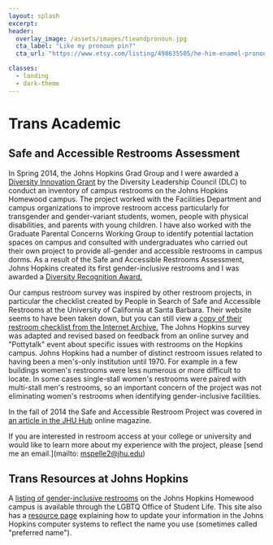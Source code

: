 ```yaml
---
layout: splash
excerpt:
header:
  overlay_image: /assets/images/tieandpronoun.jpg
  cta_label: "Like my pronoun pin?"
  cta_url: "https://www.etsy.com/listing/498635505/he-him-enamel-pronoun-pin?ref=listing-shop-header-0"

classes:
  - landing
  - dark-theme
---
```


# Trans Academic


## Safe and Accessible Restrooms Assessment

In Spring 2014, the Johns Hopkins Grad Group and I were awarded a [Diversity Innovation Grant](http://web.jhu.edu/dlc/initiatives/diversity_innovation_grants/index.html) by the Diversity Leadership Council (DLC) to conduct an inventory of campus restrooms on the Johns Hopkins Homewood campus. The project worked with the Facilities Department and campus organizations to improve restroom access particularly for transgender and gender-variant students, women, people with physical disabilities, and parents with young children. I have also worked with the Graduate Parental Concerns Working Group to identify potential lactation spaces on campus and consulted with undergraduates who carried out their own project to provide all-gender and accessible restrooms in campus dorms. As a result of the Safe and Accessible Restrooms Assessment, Johns Hopkins created its first gender-inclusive restrooms and I was awarded a [Diversity Recognition Award.](http://web.jhu.edu/dlc/our_events/diversity_awards/index.html)

Our campus restroom survey was inspired by other restroom projects, in particular the checklist created by People in Search of Safe and Accessible Restrooms at the University of California at Santa Barbara. Their website seems to have been taken down, but you can still view a [copy of their restroom checklist from the Internet Archive.](https://web.archive.org/web/20080513222725/http://www.uclgbtia.org/pissarChecklist.pdf) The Johns Hopkins survey was adapted and revised based on feedback from an online survey and "Pottytalk" event about specific issues with restrooms on the Hopkins campus. Johns Hopkins had a number of distinct restroom issues related to having been a men's-only institution until 1970. For example in a few buildings women's restrooms were less numerous or more difficult to locate. In some cases single-stall women's restrooms were paired with multi-stall men's restrooms, so an important concern of the project was not eliminating women's restrooms when identifying gender-inclusive facilities.

In the fall of 2014 the Safe and Accessible Restroom Project was covered in [an article in the JHU Hub](https://hub.jhu.edu/2014/11/25/homewood-bathroom-signs/) online magazine.

If you are interested in restroom access at your college or university and would like to learn more about my experience with the project, please [send me an email.](mailto: mspelle2@jhu.edu)

## Trans Resources at Johns Hopkins

A [listing of gender-inclusive restrooms]( https://studentaffairs.jhu.edu/lgbtq/trans-resources/) on the Johns Hopkins Homewood campus is available through the LGBTQ Office of Student Life. This site also has a [resource page](https://studentaffairs.jhu.edu/lgbtq/trans-resources/name/) explaining how to update your information in the Johns Hopkins computer systems to reflect the name you use  (sometimes called "preferred name").
